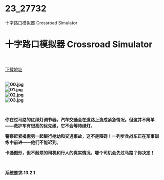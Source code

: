 # 23_27732
十字路口模拟器 Crossroad Simulator
# 十字路口模拟器 Crossroad Simulator
 <br/></br>
[下载地址](https://www.switch520.cc/article/27732 "下载地址")
<br/></br>

<p><strong><img title="00.jpg" src="https://www.switch520.cc/muke_img/2022_03_03_7c381455abb5b.jpg" alt="00.jpg"></strong><br>
<strong><img title="01.jpg" src="https://www.switch520.cc/muke_img/2022_03_03_0cfc0fa1bba21.jpg" alt="01.jpg"></strong><br>
<strong><img title="02.jpg" src="https://www.switch520.cc/muke_img/2022_03_03_bb7d467d4d7ac.jpg" alt="02.jpg"></strong><br>
<strong><img title="03.jpg" src="https://www.switch520.cc/muke_img/2022_03_03_22b40f04f78bf.jpg" alt="03.jpg">&nbsp;</strong></p>
<p>&nbsp;</p>
<p><strong>你在过马路的红绿灯调节器。汽车交通会在道路上造成紧急情况。但这并不简单——救护车有很高的优先级，它不会等待绿灯。</strong></p>
<p><strong>警察赶紧揭露另一起银行抢劫和交通事故，这不是障碍！一列步兵战车正在军事训练中前进——他们不能迟到。</strong></p>
<p><strong>卡通图形，但不耐烦的司机和行人的真实情况。哪个司机会先过马路？你决定！</strong></p>
<p>&nbsp;</p>
<p><strong>系统要求:13.2.1</strong></p>



